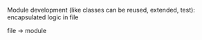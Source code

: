 Module development (like classes can be reused, extended, test): encapsulated logic in file

file -> module
